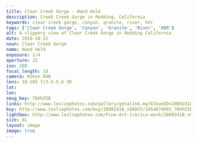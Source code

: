 ```yaml
---
title: Clear Creek Gorge - Hand Hold
description: Creek Creek Gorge in Redding, California
keywords: clear creek gorge, canyon, granite, river, hdr
tags: ['Clear Creek Gorge', 'Canyon', 'Granite', 'River', 'HDR']
alt: A slippery view of Clear Creek Gorge in Redding California
date: 2010-10-22
noun: Clear Creek Gorge
name: Hand Hold
exposure: 1/4
aperture: 22
iso: 200
focal_length: 18
camera: Nikon D90
lens: 18-105 f/3.5-5.6 VR
lat: 
lon: 
smug_key: 76hhZSB
links: http://www.lesliephotos.com/gallery/getalink.mg?AlbumID=28892418&AlbumKey=vGKDCF&ImageID=2454874663&ImageKey=76hhZSB&how=forum&Page=1
buy: http://www.lesliephotos.com/buy/28892418_vGKDCF/2454874663_76hhZSB/
lightbox: http://www.lesliephotos.com/Fine-Art-1/erics-work/28892418_vGKDCF#!i=2454874663&k=76hhZSB&lb=1&s=A
size: XL
layout: image
image: true
---
```

